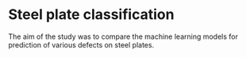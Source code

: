 # Steel plate classification

The aim of the study was to compare the machine learning models for prediction of various defects on steel plates.
